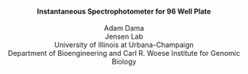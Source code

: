 <p align="center">
  <b>Instantaneous Spectrophotometer for 96 Well Plate</b><br><br>
  Adam Dama<br>
  Jensen Lab<br>
  University of Illinois at Urbana-Champaign<br>
  Department of Bioengineering and Carl R. Woese Institute for Genomic Biology<br>
  <br>
</p>
